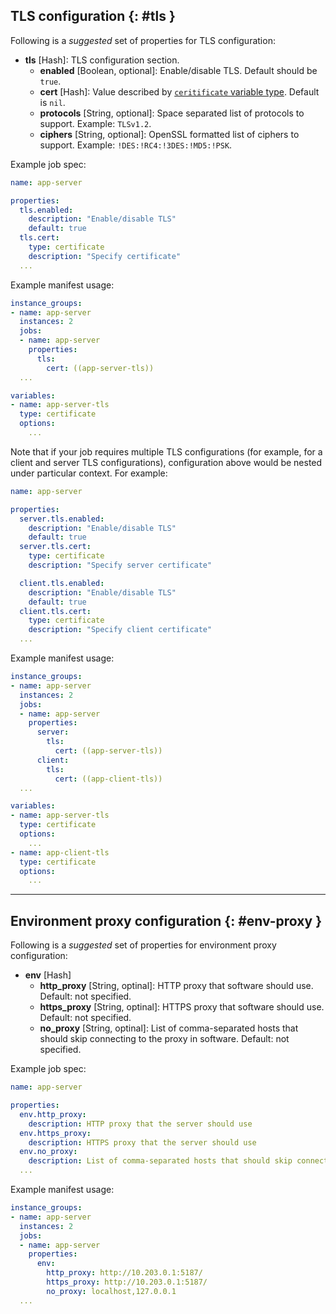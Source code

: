## TLS configuration {: #tls }

Following is a _suggested_ set of properties for TLS configuration:

* **tls** [Hash]: TLS configuration section.
    * **enabled** [Boolean, optional]: Enable/disable TLS. Default should be `true`.
    * **cert** [Hash]: Value described by [`ceritificate` variable type](variable-types.md#certificate). Default is `nil`.
    * **protocols** [String, optional]: Space separated list of protocols to support. Example: `TLSv1.2`.
    * **ciphers** [String, optional]: OpenSSL formatted list of ciphers to support. Example: `!DES:!RC4:!3DES:!MD5:!PSK`.

Example job spec:

```yaml
name: app-server

properties:
  tls.enabled:
    description: "Enable/disable TLS"
    default: true
  tls.cert:
    type: certificate
    description: "Specify certificate"
  ...
```

Example manifest usage:

```yaml
instance_groups:
- name: app-server
  instances: 2
  jobs:
  - name: app-server
    properties:
      tls:
        cert: ((app-server-tls))
  ...

variables:
- name: app-server-tls
  type: certificate
  options:
    ...
```

Note that if your job requires multiple TLS configurations (for example, for a client and server TLS configurations), configuration above would be nested under particular context. For example:

```yaml
name: app-server

properties:
  server.tls.enabled:
    description: "Enable/disable TLS"
    default: true
  server.tls.cert:
    type: certificate
    description: "Specify server certificate"

  client.tls.enabled:
    description: "Enable/disable TLS"
    default: true
  client.tls.cert:
    type: certificate
    description: "Specify client certificate"
  ...
```

Example manifest usage:

```yaml
instance_groups:
- name: app-server
  instances: 2
  jobs:
  - name: app-server
    properties:
      server:
        tls:
          cert: ((app-server-tls))
      client:
        tls:
          cert: ((app-client-tls))
  ...

variables:
- name: app-server-tls
  type: certificate
  options:
    ...
- name: app-client-tls
  type: certificate
  options:
    ...
```

---
## Environment proxy configuration {: #env-proxy }

Following is a _suggested_ set of properties for environment proxy configuration:

* **env** [Hash]
    * **http_proxy** [String, optinal]: HTTP proxy that software should use. Default: not specified.
    * **https_proxy** [String, optinal]: HTTPS proxy that software should use. Default: not specified.
    * **no_proxy** [String, optinal]: List of comma-separated hosts that should skip connecting to the proxy in software. Default: not specified.

Example job spec:

```yaml
name: app-server

properties:
  env.http_proxy:
    description: HTTP proxy that the server should use
  env.https_proxy:
    description: HTTPS proxy that the server should use
  env.no_proxy:
    description: List of comma-separated hosts that should skip connecting to the proxy in the server
  ...
```

Example manifest usage:

```yaml
instance_groups:
- name: app-server
  instances: 2
  jobs:
  - name: app-server
    properties:
      env:
        http_proxy: http://10.203.0.1:5187/
        https_proxy: http://10.203.0.1:5187/
        no_proxy: localhost,127.0.0.1
  ...
```
